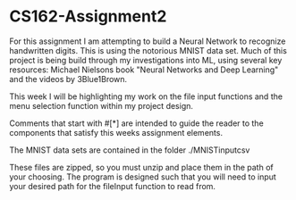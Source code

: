# CS162-Assignment2

For this assignment I am attempting to build a Neural Network to recognize handwritten digits.
This is using the notorious MNIST data set. Much of this project is being build through my 
investigations into ML, using several key resources: Michael Nielsons book "Neural Networks
and Deep Learning" and the videos by 3Blue1Brown.

This week I will be highlighting my work on the file input functions and the menu selection
function within my project design.

Comments that start with #[*] are intended to guide the reader to the components that
satisfy this weeks assignment elements.

The MNIST data sets are contained in the folder ./MNISTinputcsv

These files are zipped, so you must unzip and place them in the path of your choosing. The program
is designed such that you will need to input your desired path for the fileInput function to read
from.